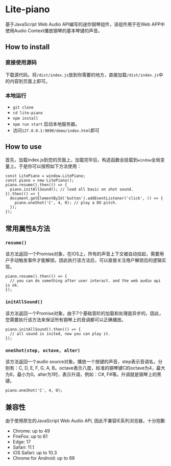 # Lite-piano

基于JavaScript Web Audio API编写的迷你钢琴组件，该组件用于在Web APP中使用Audio Context播放钢琴的基本琴键的声音。

## How to install

### 直接使用源码

下载源代码，将`/dist/index.js`放到你需要的地方，直接加载`/dist/index.js`中的内容到页面上即可。

### 本地运行

- `git clone`
- `cd lite-piano`
- `npm install`
- `npm run start` 启动本地服务器。
- 访问`127.0.0.1:9090/demo/index.html`即可

## How to use

首先，加载index.js到您的页面上，加载完毕后，构造函数会挂载到`window`全局变量上。于是你可以按照如下方法使用：

```
const LitePiano = window.LitePiano;
const piano = new LitePiano();
piano.resume().then(() => {
  piano.initAllSound(); // load all basic on shot sound.
}).then(() => {
  document.getElementById('button').addEventListener('click', () => {
    piano.oneShot('C', 4, 0); // play a DO pitch.
  });
});
```

## 常用属性&方法

### `resume()`

该方法返回一个Promise对象，在IOS上，所有的声音上下文被自动挂起，需要用户手动触发事件才能解锁。因此执行该方法后，可以直接关注用户解锁后的逻辑实现。

```
piano.resume().then(() => {
  // you can do something after user interact. and the web audio api is ok.
});
```

### `initAllSound()`

该方法返回一个Promise对象，由于7个基础音阶的加载和处理是异步的，因此，您需要执行该方法来保证所有钢琴上的音调都可以正确播放。

```
piano.initAllSound().then(() => {
  // all sound is inited, now you can play it.
});
```

### `oneShot(step, octave, alter)`

该方法返回一个audio source对象。播放一个按键的声音，step表示音调名，分别有：C, D, E, F, G, A, B。octave表示八度，标准的钢琴键C的octave为4，最大为8，最小为0。alter为1时，表示升调，例如：C#, F#等。升调就是钢琴上的黑键。

```
piano.oneShot('C', 4, 0);
```

## 兼容性

由于使用原生的JavaScript Web Audio API, 因此不兼容IE系列浏览器，十分抱歉

- Chrome: up to 49
- FireFox: up to 61
- Edge: 17
- Safari: 11.1
- iOS Safari: up to 10.3
- Chrome for Android: up to 69

